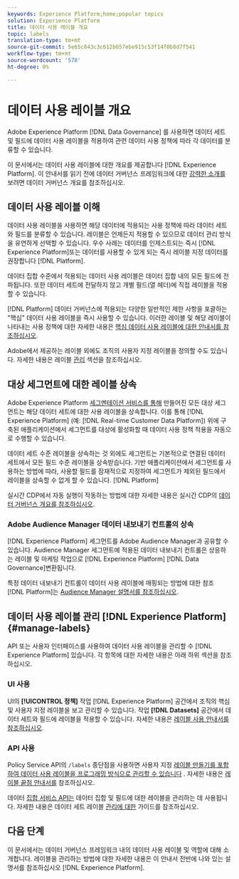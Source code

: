```yaml
---
keywords: Experience Platform;home;popular topics
solution: Experience Platform
title: 데이터 사용 레이블 개요
topic: labels
translation-type: tm+mt
source-git-commit: 5e65c843c3c612b657ebe915c53f14f0b8d7f541
workflow-type: tm+mt
source-wordcount: '578'
ht-degree: 0%

---
```



# 데이터 사용 레이블 개요

Adobe Experience Platform [!DNL Data Governance] 를 사용하면 데이터 세트 및 필드에 데이터 사용 레이블을 적용하여 관련 데이터 사용 정책에 따라 각 데이터를 분류할 수 있습니다.

이 문서에서는 데이터 사용 레이블에 대한 개요를 제공합니다 [!DNL Experience Platform]. 이 안내서를 읽기 전에 데이터 거버넌스 프레임워크에 대한 [강력한 소개를](../home.md) 보려면 데이터 거버넌스 개요를 참조하십시오.

## 데이터 사용 레이블 이해

데이터 사용 레이블을 사용하면 해당 데이터에 적용되는 사용 정책에 따라 데이터 세트와 필드를 분류할 수 있습니다. 레이블은 언제든지 적용할 수 있으므로 데이터 관리 방식을 유연하게 선택할 수 있습니다. 우수 사례는 데이터를 인제스트되는 즉시 [!DNL Experience Platform]또는 데이터를 사용할 수 있게 되는 즉시 레이블 지정 데이터를 권장합니다 [!DNL Platform].

데이터 집합 수준에서 적용되는 데이터 사용 레이블은 데이터 집합 내의 모든 필드에 전파됩니다. 또한 데이터 세트에 전달하지 않고 개별 필드(열 헤더)에 직접 레이블을 적용할 수 있습니다.

[!DNL Platform] 데이터 거버넌스에 적용되는 다양한 일반적인 제한 사항을 포괄하는 &quot;핵심&quot; 데이터 사용 레이블을 즉시 사용할 수 있습니다. 이러한 레이블 및 해당 레이블이 나타내는 사용 정책에 대한 자세한 내용은 [핵심 데이터 사용 레이블에 대한 안내서를 참조하십시오](reference.md).

Adobe에서 제공하는 레이블 외에도 조직의 사용자 지정 레이블을 정의할 수도 있습니다. 자세한 내용은 레이블 [관리](#manage-labels) 섹션을 참조하십시오.

## 대상 세그먼트에 대한 레이블 상속

Adobe Experience Platform [세그멘테이션 서비스를 통해](../../segmentation/home.md) 만들어진 모든 대상 세그먼트는 해당 데이터 세트에 대한 사용 레이블을 상속합니다. 이를 통해 [!DNL Experience Platform] (예: [!DNL Real-time Customer Data Platform]) 위에 구축된 애플리케이션에서 세그먼트를 대상에 활성화할 때 데이터 사용 정책 적용을 자동으로 수행할 수 있습니다.

데이터 세트 수준 레이블을 상속하는 것 외에도 세그먼트는 기본적으로 연결된 데이터 세트에서 모든 필드 수준 레이블을 상속받습니다. 기반 애플리케이션에서 세그먼트를 사용하는 방법에 따라, 사용할 필드를 잠재적으로 지정하여 세그먼트가 제외된 필드에서 레이블을 상속할 수 없게 할 수 있습니다. [!DNL Platform]

실시간 CDP에서 자동 실행이 작동하는 방법에 대한 자세한 내용은 실시간 CDP의 [데이터 거버넌스 개요를 참조하십시오](../../rtcdp/privacy/data-governance-overview.md#enforce-data-usage-compliance).

### Adobe Audience Manager 데이터 내보내기 컨트롤의 상속

[!DNL Experience Platform] 세그먼트를 Adobe Audience Manager과 공유할 수 있습니다. Audience Manager 세그먼트에 적용된 데이터 내보내기 컨트롤은 상응하는 레이블 및 마케팅 작업으로 [!DNL Experience Platform] [!DNL Data Governance]변환됩니다.

특정 데이터 내보내기 컨트롤이 데이터 사용 레이블에 매핑되는 방법에 대한 참조 [!DNL Platform]는 [Audience Manager 설명서를 참조하십시오](https://docs.adobe.com/content/help/en/audience-manager/user-guide/implementation-integration-guides/integration-experience-platform/aam-aep-audience-sharing.html#aam-data-export-control-in-aep).

## 데이터 사용 레이블 관리 [!DNL Experience Platform] {#manage-labels}

API 또는 사용자 인터페이스를 사용하여 데이터 사용 레이블을 관리할 수 [!DNL Experience Platform] 있습니다. 각 항목에 대한 자세한 내용은 아래 하위 섹션을 참조하십시오.

### UI 사용

UI의 **[!UICONTROL 정책]** 작업 [!DNL Experience Platform] 공간에서 조직의 핵심 및 사용자 지정 레이블을 보고 관리할 수 있습니다. 작업 **[!DNL Datasets]** 공간에서 데이터 세트와 필드에 레이블을 적용할 수 있습니다. 자세한 내용은 [레이블 사용 안내서를 참조하십시오](user-guide.md).

### API 사용

Policy Service API의 `/labels` 종단점을 사용하면 사용자 지정 [레이블 만들기를 포함하여 데이터 사용 레이블을 프로그래밍 방식으로 관리할 수 있습니다](https://www.adobe.io/apis/experienceplatform/home/api-reference.html#!acpdr/swagger-specs/dule-policy-service.yaml) . 자세한 내용은 [레이블 끝점 안내서를](../api/labels.md) 참조하십시오.

데이터 [집합 서비스 API는](https://www.adobe.io/apis/experienceplatform/home/api-reference.html#!acpdr/swagger-specs/dataset-service.yaml) 데이터 집합 및 필드에 대한 레이블을 관리하는 데 사용됩니다. 자세한 내용은 데이터 세트 레이블 [관리에 대한](./dataset-api.md) 가이드를 참조하십시오.

## 다음 단계

이 문서에서는 데이터 거버넌스 프레임워크 내의 데이터 사용 레이블 및 역할에 대해 소개합니다. 레이블을 관리하는 방법에 대한 자세한 내용은 이 안내서 전반에 나와 있는 설명서를 참조하십시오 [!DNL Experience Platform].